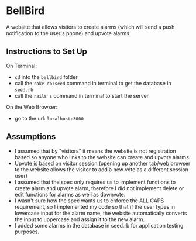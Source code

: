 # BellBird
A website that allows visitors to create alarms (which will send a push notification to the user's phone) and upvote alarms

## Instructions to Set Up

On Terminal:

* `cd` into the `bellbird` folder
* call the `rake db:seed` command in terminal to get the database in `seed.rb`
* call the `rails s` command in terminal to start the server

On the Web Browser:

* go to the url: `localhost:3000`

## Assumptions
* I assumed that by "visitors" it means the website is not registration based so anyone who links to the website can create and upvote alarms.
* Upvote is based on visitor session (opening up another tab/web browser to the website allows the visitor to add a new vote as a different session user)
* I assumed that the spec only requires us to implement functions to create alarm and upvote alarm, therefore I did not implement delete or edit functions for alarms as well as downvote.
* I wasn't sure how the spec wants us to enforce the ALL CAPS requirement, so I implemented my code so that if the user types in lowercase input for the alarm name, the website automatically converts the input to uppercase and assign it to the new alarm.
* I added some alarms in the database in seed.rb for application testing purposes.
